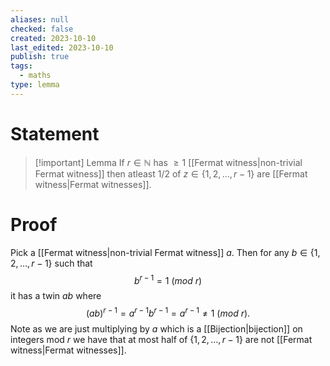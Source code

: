```yaml
---
aliases: null
checked: false
created: 2023-10-10
last_edited: 2023-10-10
publish: true
tags:
  - maths
type: lemma
---
```

# Statement

>[!important] Lemma
>If $r \in \mathbb{N}$ has $\geq 1$ [[Fermat witness|non-trivial Fermat witness]] then atleast 1/2 of $z \in \{1, 2, \ldots, r-1\}$ are [[Fermat witness|Fermat witnesses]].

# Proof

Pick a [[Fermat witness|non-trivial Fermat witness]] $a$. Then for any $b \in \{1, 2, \ldots, r-1\}$ such that
$$b^{r-1} = 1 \ (mod \ r)$$
it has a twin $ab$ where
$$(ab)^{r-1} = a^{r-1}b^{r-1} = a^{r-1} \not = 1 \ (mod \ r).$$
Note as we are just multiplying by $a$ which is a [[Bijection|bijection]] on integers mod $r$ we have that at most half of $\{1, 2, \ldots, r-1\}$ are not [[Fermat witness|Fermat witnesses]].

